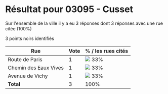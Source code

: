 # Résultat pour 03095 - Cusset

Sur l'ensemble de la ville il y a eu 3 réponses dont 3 réponses avec une rue citée (100%)

3 points noirs identifiés

| Rue | Vote | % / les rues cités|
|-----|------|-------------------|
| Route de Paris | 1 | <img src="../../img/bar_33.gif" />&nbsp;33%|
| Chemin des Eaux Vives | 1 | <img src="../../img/bar_33.gif" />&nbsp;33%|
| Avenue de Vichy | 1 | <img src="../../img/bar_33.gif" />&nbsp;33%|
| **Total** | 3 | 100%|
